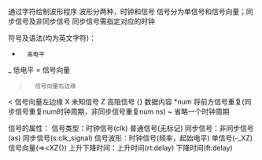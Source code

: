 通过字符绘制波形程序
波形分两种，时钟和信号
信号分为单信号和信号向量；同步信号及非同步信号
同步信号需指定对应的时钟

符号及语法(均为英文字符)：
-		高电平
_		低电平
=		信号向量
>		信号向量右边缘
<		信号向量左边缘
X		未知信号
Z		高阻信号
{}		数据内容
*num	将前方信号重复(同步信号重复num时钟周期，非同步信号重复num ns)
~		省略一个时钟周期


信号的属性：
	信号类型：时钟信号(clk) 普通信号(无标记)
	同步信号：非同步信号(as) 同步信号(s:clk_signal)
	信号波形：时钟信号(频率，起始电平) 单信号(-_XZ) 信号向量(=><XZ{})
	上升下降时间：上升时间(rt:delay) 下降时间(ft:delay)